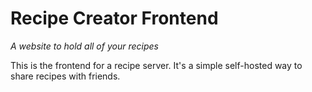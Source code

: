 # Recipe Creator Frontend

*A website to hold all of your recipes*

This is the frontend for a recipe server. It's a simple self-hosted
way to share recipes with friends.


